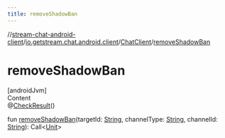 ```yaml
---
title: removeShadowBan
---
```

//[stream-chat-android-client](../../../index.md)/[io.getstream.chat.android.client](../index.md)/[ChatClient](index.md)/[removeShadowBan](removeShadowBan.md)



# removeShadowBan  
[androidJvm]  
Content  
@[CheckResult](https://developer.android.com/reference/kotlin/androidx/annotation/CheckResult.html)()  
  
fun [removeShadowBan](removeShadowBan.md)(targetId: [String](https://kotlinlang.org/api/latest/jvm/stdlib/kotlin/-string/index.html), channelType: [String](https://kotlinlang.org/api/latest/jvm/stdlib/kotlin/-string/index.html), channelId: [String](https://kotlinlang.org/api/latest/jvm/stdlib/kotlin/-string/index.html)): Call&lt;[Unit](https://kotlinlang.org/api/latest/jvm/stdlib/kotlin/-unit/index.html)&gt;  



